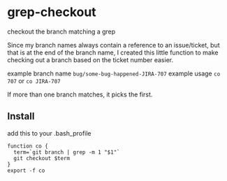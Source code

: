 # grep-checkout
checkout the branch matching a grep

Since my branch names always contain a reference to an issue/ticket, but that is at the end of the branch name, I created this little function to make checking out a branch based on the ticket number easier.

example branch name `bug/some-bug-happened-JIRA-707`
example usage `co 707` or `co JIRA-707`

If more than one branch matches, it picks the first.

## Install
add this to your .bash_profile
```
function co {
  term=`git branch | grep -m 1 "$1"`
  git checkout $term
}
export -f co
```
